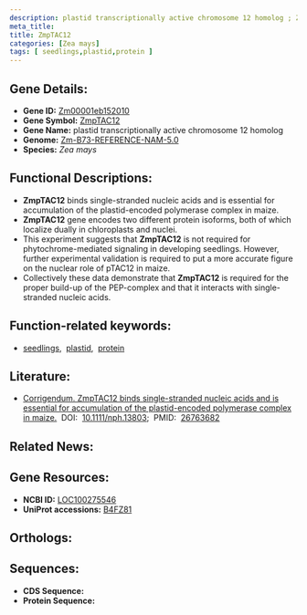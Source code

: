 ```yaml
---
description: plastid transcriptionally active chromosome 12 homolog ; Zm00001eb152010 ; Zea mays
meta_title:
title: ZmpTAC12
categories: [Zea mays]
tags: [ seedlings,plastid,protein ]
---
```


## Gene Details:
- **Gene ID:** [Zm00001eb152010]()
- **Gene Symbol:** <u>ZmpTAC12</u>
- **Gene Name:** plastid transcriptionally active chromosome 12 homolog
- **Genome:** [Zm-B73-REFERENCE-NAM-5.0]()
- **Species:** *Zea mays*

## Functional Descriptions:
   - **ZmpTAC12** binds single-stranded nucleic acids and is essential for accumulation of the plastid-encoded polymerase complex in maize.
   - **ZmpTAC12** gene encodes two different protein isoforms, both of which localize dually in chloroplasts and nuclei. 
   - This experiment suggests that **ZmpTAC12** is not required for phytochrome-mediated signaling in developing seedlings. However, further experimental validation is required to put a more accurate figure on the nuclear role of pTAC12 in maize.
   - Collectively these data demonstrate that **ZmpTAC12** is required for the proper build-up of the PEP-complex and that it interacts with single-stranded nucleic acids.

## Function-related keywords:
   - [seedlings](/tags/seedlings/),&nbsp;&nbsp;[plastid](/tags/plastid/),&nbsp;&nbsp;[protein](/tags/protein/)

## Literature:
   - [Corrigendum. ZmpTAC12 binds single-stranded nucleic acids and is essential for accumulation of the plastid-encoded polymerase complex in maize.](https://doi.org/10.1111/nph.13803)&nbsp;&nbsp;DOI:&nbsp;&nbsp;[10.1111/nph.13803](https://doi.org/10.1111/nph.13803);&nbsp;&nbsp;PMID:&nbsp;&nbsp;[26763682](https://pubmed.ncbi.nlm.nih.gov/26763682/)

## Related News:

## Gene Resources:
- **NCBI ID:**  [LOC100275546](https://www.ncbi.nlm.nih.gov/gene/?term=LOC100275546)
- **UniProt accessions:**  [B4FZ81](https://www.uniprot.org/uniprotkb/B4FZ81/entry)

## Orthologs:

## Sequences:
- **CDS Sequence:**
- **Protein Sequence:**
